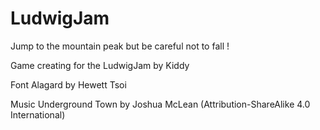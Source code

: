 # LudwigJam

Jump to the mountain peak but be careful not to fall !

Game creating for the LudwigJam by Kiddy

Font Alagard by Hewett Tsoi

Music Underground Town by Joshua McLean (Attribution-ShareAlike 4.0 International)
